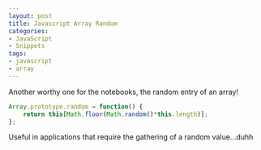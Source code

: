 ```yaml
---
layout: post
title: Javascript Array Random
categories:
- JavaScript
- Snippets
tags:
- javascript
- array
---
```

Another worthy one for the notebooks, the random entry of an array!

```js
Array.prototype.random = function() {
    return this[Math.floor(Math.random()*this.length)];
};
```

<!--more-->

Useful in applications that require the gathering of a random value...duhh
